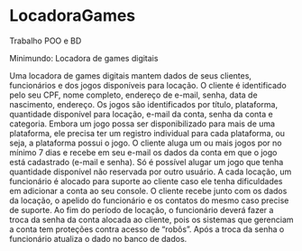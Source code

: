 # LocadoraGames
Trabalho POO e BD

Minimundo: Locadora de games digitais

Uma locadora de games digitais mantem dados de seus clientes, funcionários e dos jogos disponíveis para locação.
O cliente é identificado pelo seu CPF, nome completo, endereço de e-mail, senha, data de nascimento, endereço.
Os jogos são identificados por título, plataforma, quantidade disponível para locação, e-mail da conta, senha da conta e categoria. 
Embora um jogo possa ser disponibilizado para mais de uma plataforma, ele precisa ter um registro individual para cada plataforma, ou seja, a plataforma possui o jogo.
O cliente aluga um ou mais jogos por no mínimo 7 dias e recebe em seu e-mail os dados da conta em que o jogo está cadastrado (e-mail e senha).
Só é possível alugar um jogo que tenha quantidade disponível não reservada por outro usuário.
A cada locação, um funcionário é alocado para suporte ao cliente caso ele tenha dificuldades em adicionar a conta ao seu console. O cliente recebe junto com os dados da locação, o apelido do funcionário e os contatos do mesmo caso precise de suporte.
Ao fim do período de locação, o funcionário deverá fazer a troca da senha da conta alocada ao cliente, pois os sistemas que gerenciam a conta tem proteções contra acesso de “robôs”. Após a troca da senha o funcionário atualiza o dado no banco de dados.
